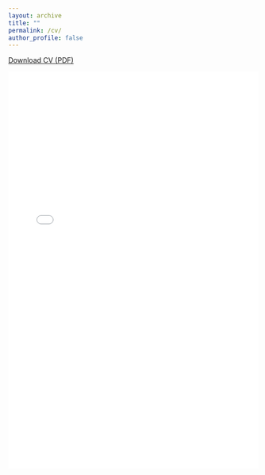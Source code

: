 ```yaml
---
layout: archive
title: ""
permalink: /cv/
author_profile: false
---
```


<a href="/assets/benrommelaere_cv.pdf" class="btn btn--primary" download>Download CV (PDF)</a>

<iframe src="/assets/benrommelaere_cv.pdf" width="100%" height="800px" style="border: none;">
  <p>Your browser does not support PDFs. <a href="/assets/benrommelaere_cv.pdf">Download the PDF</a>.</p>
</iframe>
